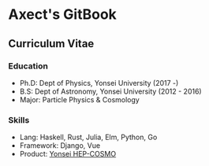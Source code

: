 # Axect's GitBook

## Curriculum Vitae

### Education

* Ph.D: Dept of Physics, Yonsei University (2017 -)
* B.S: Dept of Astronomy, Yonsei University (2012 - 2016)
* Major: Particle Physics & Cosmology

### Skills

* Lang: Haskell, Rust, Julia, Elm, Python, Go
* Framework: Django, Vue
* Product: [Yonsei HEP-COSMO](http://nexus.yonsei.ac.kr)
